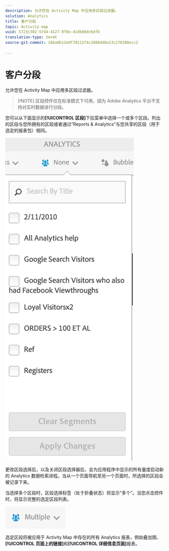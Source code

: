 ```yaml
---
description: 允许您在 Activity Map 中应用多区段过滤器。
solution: Analytics
title: 客户分段
topic: Activity map
uuid: 5723c302-5744-4127-9f8e-41db66dc6dfb
translation-type: tm+mt
source-git-commit: 16ba0b12e0f70112f4c10804d0a13c278388ecc2

---
```



# 客户分段

允许您在 Activity Map 中应用多区段过滤器。

> [!NOTE] 区段控件仅在标准模式下可用，因为 Adobe Analytics 平台不支持对实时数据进行分段。

您可以从下面显示的&#x200B;**[!UICONTROL 区段]**&#x200B;下拉菜单中选择一个或多个区段。列出的区段与您所拥有的区段或者通过“Reports &amp; Analytics”与您共享的区段（用于选定的报表包）相同。

![](assets/segments.png)

更改区段选择后，以及关闭区段选择器后，会为应用程序中显示的所有量度启动新的 Analytics 数据检索进程。当从一个页面导航至另一个页面时，所选择的区段会被记录下来。

当选择多个区段时，区段选择标签（处于折叠状态）将显示“多个”。当您点击控件时，将显示完整的选定区段列表。

![](assets/two_segments.png)

选定区段将被应用于 Activity Map 中存在的所有 Analytics 报表，例如叠加图、**[!UICONTROL 页面上的链接]**&#x200B;和&#x200B;**[!UICONTROL 详细信息页面]**&#x200B;报表。
